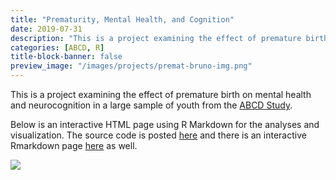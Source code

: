 ```yaml
---
title: "Prematurity, Mental Health, and Cognition"
date: 2019-07-31
description: "This is a project examining the effect of premature birth on mental health and neurocognition in a large sample of youth from the ABCD Study."
categories: [ABCD, R]
title-block-banner: false
preview_image: "/images/projects/premat-bruno-img.png"
---
```


This is a project examining the effect of premature birth on mental health and neurocognition in a large sample of youth from the [ABCD Study](abcdstudy.org).

Below is an interactive HTML page using R Markdown for the analyses and visualization. The source code is posted [here](https://github.com/nguyenhphilip/interactive_analysis_prem) and there is an interactive Rmarkdown page [here](premat) as well.

![](/images/projects/premat-bruno-img.png)
